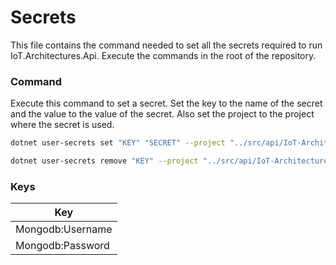 # Secrets

This file contains the command needed to set all the secrets required to run IoT.Architectures.Api.
Execute the commands in the root of the repository.

### Command

Execute this command to set a secret.
Set the key to the name of the secret and the value to the value of the secret.
Also set the project to the project where the secret is used.

```bash
dotnet user-secrets set "KEY" "SECRET" --project "../src/api/IoT-Architectures.Api/IoT-Architectures.Api.csproj"
```

```bash
dotnet user-secrets remove "KEY" --project "../src/api/IoT-Architectures.Api/IoT-Architectures.Api.csproj"
```

### Keys

| Key                |
|--------------------|
| Mongodb:Username   |
| Mongodb:Password   |
